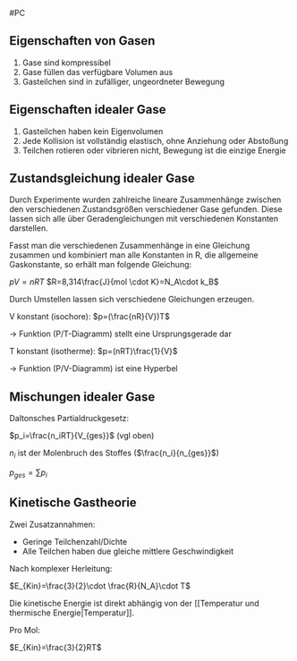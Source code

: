 #PC 

## Eigenschaften von Gasen

1. Gase sind kompressibel
2. Gase füllen das verfügbare Volumen aus
3. Gasteilchen sind in zufälliger, ungeordneter Bewegung

## Eigenschaften idealer Gase

1. Gasteilchen haben kein Eigenvolumen
2. Jede Kollision ist vollständig elastisch, ohne Anziehung oder Abstoßung
3. Teilchen rotieren oder vibrieren nicht, Bewegung ist die einzige Energie

## Zustandsgleichung idealer Gase

Durch Experimente wurden zahlreiche lineare Zusammenhänge zwischen den verschiedenen Zustandsgrößen verschiedener Gase gefunden. Diese lassen sich alle über Geradengleichungen mit verschiedenen Konstanten darstellen. 

Fasst man die verschiedenen Zusammenhänge in eine Gleichung zusammen und kombiniert man alle Konstanten in R, die allgemeine Gaskonstante, so erhält man folgende Gleichung:

$pV = nRT$
$R=8,314\frac{J}{mol \cdot K}=N_A\cdot k_B$

Durch Umstellen lassen sich verschiedene Gleichungen erzeugen.

V konstant (isochore): $p=(\frac{nR}{V})T$

-> Funktion (P/T-Diagramm) stellt eine Ursprungsgerade dar

T konstant (isotherme): $p=(nRT)\frac{1}{V}$

-> Funktion (P/V-Diagramm) ist eine Hyperbel

## Mischungen idealer Gase

Daltonsches Partialdruckgesetz:

$p_i=\frac{n_iRT}{V_{ges}}$ (vgl oben)

$n_i$ ist der Molenbruch des Stoffes ($\frac{n_i}{n_{ges}}$)

$p_{ges} = \sum{p_i}$

## Kinetische Gastheorie

Zwei Zusatzannahmen:

- Geringe Teilchenzahl/Dichte
- Alle Teilchen haben due gleiche mittlere Geschwindigkeit

Nach komplexer Herleitung:

$E_{Kin}=\frac{3}{2}\cdot \frac{R}{N_A}\cdot T$

Die kinetische Energie ist direkt abhängig von der [[Temperatur und thermische Energie|Temperatur]].

Pro Mol:

$E_{Kin}=\frac{3}{2}RT$